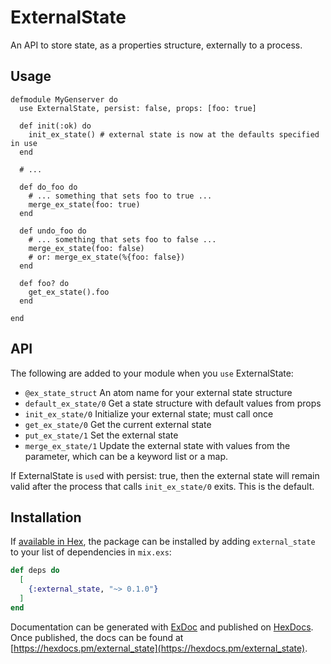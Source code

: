 # ExternalState

An API to store state, as a properties structure, externally to a process.

## Usage
```
defmodule MyGenserver do
  use ExternalState, persist: false, props: [foo: true]

  def init(:ok) do
    init_ex_state() # external state is now at the defaults specified in use
  end

  # ...

  def do_foo do
    # ... something that sets foo to true ...
    merge_ex_state(foo: true)
  end

  def undo_foo do
    # ... something that sets foo to false ...
    merge_ex_state(foo: false)
    # or: merge_ex_state(%{foo: false})
  end

  def foo? do
    get_ex_state().foo
  end

end
```

## API
The following are added to your module when you `use` ExternalState:

- ```@ex_state_struct``` An atom name for your external state structure
- ```default_ex_state/0``` Get a state structure with default values from props
- ```init_ex_state/0``` Initialize your external state; must call once
- ```get_ex_state/0``` Get the current external state
- ```put_ex_state/1``` Set the external state
- ```merge_ex_state/1``` Update the external state with values from the
  parameter, which can be a keyword list or a map.

If ExternalState is `use`d with persist: true, then the external state will
remain valid after the process that calls `init_ex_state/0` exits. This
is the default.

## Installation

If [available in Hex](https://hex.pm/docs/publish), the package can be installed
by adding `external_state` to your list of dependencies in `mix.exs`:

```elixir
def deps do
  [
    {:external_state, "~> 0.1.0"}
  ]
end
```

Documentation can be generated with [ExDoc](https://github.com/elixir-lang/ex_doc)
and published on [HexDocs](https://hexdocs.pm). Once published, the docs can
be found at [https://hexdocs.pm/external_state](https://hexdocs.pm/external_state).
